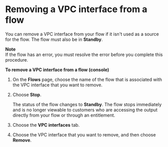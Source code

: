 # Removing a VPC interface from a flow<a name="vpc-interface-remove"></a>

You can remove a VPC interface from your flow if it isn't used as a source for the flow\. The flow must also be in **Standby**\.

**Note**  
If the flow has an error, you must resolve the error before you complete this procedure\.

**To remove a VPC interface from a flow \(console\)**

1. On the **Flows** page, choose the name of the flow that is associated with the VPC interface that you want to remove\.

1. Choose **Stop**\.

   The status of the flow changes to **Standby**\. The flow stops immediately and is no longer viewable to customers who are accessing the output directly from your flow or through an entitlement\.

1. Choose the **VPC interfaces** tab\.

1. Choose the VPC interface that you want to remove, and then choose **Remove**\.